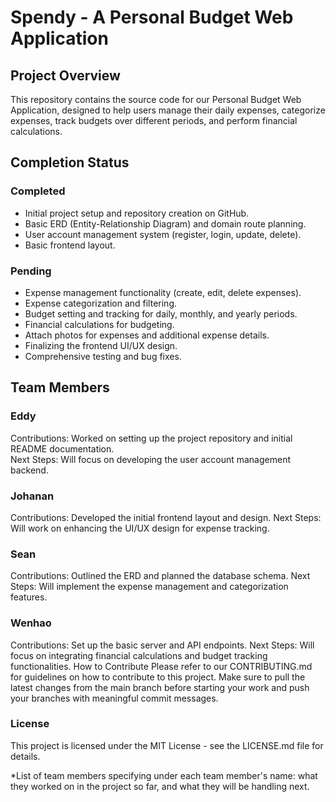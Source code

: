 # Spendy - A Personal Budget Web Application


## Project Overview
This repository contains the source code for our Personal Budget Web Application, designed to help users manage their daily expenses, categorize expenses, track budgets over different periods, and perform financial calculations.

## Completion Status

### Completed
- Initial project setup and repository creation on GitHub.
- Basic ERD (Entity-Relationship Diagram) and domain route planning.
- User account management system (register, login, update, delete).
- Basic frontend layout.
### Pending
- Expense management functionality (create, edit, delete expenses).
- Expense categorization and filtering.
- Budget setting and tracking for daily, monthly, and yearly periods.
- Financial calculations for budgeting.
- Attach photos for expenses and additional expense details.
- Finalizing the frontend UI/UX design.
- Comprehensive testing and bug fixes.

## Team Members
### Eddy
Contributions: Worked on setting up the project repository and initial README documentation. </br>
Next Steps: Will focus on developing the user account management backend.

### Johanan
Contributions: Developed the initial frontend layout and design.
Next Steps: Will work on enhancing the UI/UX design for expense tracking.

### Sean
Contributions: Outlined the ERD and planned the database schema.
Next Steps: Will implement the expense management and categorization features.

### Wenhao
Contributions: Set up the basic server and API endpoints.
Next Steps: Will focus on integrating financial calculations and budget tracking functionalities.
How to Contribute
Please refer to our CONTRIBUTING.md for guidelines on how to contribute to this project. Make sure to pull the latest changes from the main branch before starting your work and push your branches with meaningful commit messages.

### License
This project is licensed under the MIT License - see the LICENSE.md file for details.

*List of team members specifying under each team member's name: what they worked on in the project so far, and what they will be handling next.

